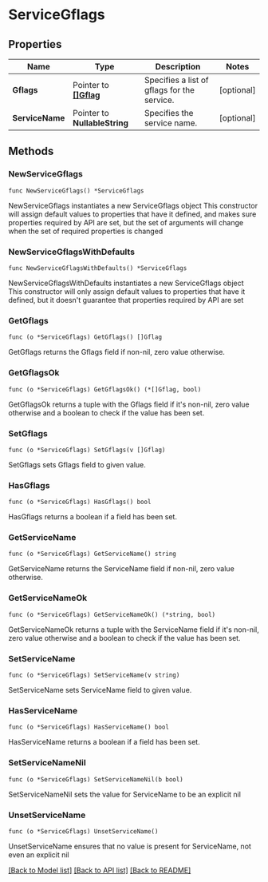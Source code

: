 # ServiceGflags

## Properties

Name | Type | Description | Notes
------------ | ------------- | ------------- | -------------
**Gflags** | Pointer to [**[]Gflag**](Gflag.md) | Specifies a list of gflags for the service. | [optional] 
**ServiceName** | Pointer to **NullableString** | Specifies the service name. | [optional] 

## Methods

### NewServiceGflags

`func NewServiceGflags() *ServiceGflags`

NewServiceGflags instantiates a new ServiceGflags object
This constructor will assign default values to properties that have it defined,
and makes sure properties required by API are set, but the set of arguments
will change when the set of required properties is changed

### NewServiceGflagsWithDefaults

`func NewServiceGflagsWithDefaults() *ServiceGflags`

NewServiceGflagsWithDefaults instantiates a new ServiceGflags object
This constructor will only assign default values to properties that have it defined,
but it doesn't guarantee that properties required by API are set

### GetGflags

`func (o *ServiceGflags) GetGflags() []Gflag`

GetGflags returns the Gflags field if non-nil, zero value otherwise.

### GetGflagsOk

`func (o *ServiceGflags) GetGflagsOk() (*[]Gflag, bool)`

GetGflagsOk returns a tuple with the Gflags field if it's non-nil, zero value otherwise
and a boolean to check if the value has been set.

### SetGflags

`func (o *ServiceGflags) SetGflags(v []Gflag)`

SetGflags sets Gflags field to given value.

### HasGflags

`func (o *ServiceGflags) HasGflags() bool`

HasGflags returns a boolean if a field has been set.

### GetServiceName

`func (o *ServiceGflags) GetServiceName() string`

GetServiceName returns the ServiceName field if non-nil, zero value otherwise.

### GetServiceNameOk

`func (o *ServiceGflags) GetServiceNameOk() (*string, bool)`

GetServiceNameOk returns a tuple with the ServiceName field if it's non-nil, zero value otherwise
and a boolean to check if the value has been set.

### SetServiceName

`func (o *ServiceGflags) SetServiceName(v string)`

SetServiceName sets ServiceName field to given value.

### HasServiceName

`func (o *ServiceGflags) HasServiceName() bool`

HasServiceName returns a boolean if a field has been set.

### SetServiceNameNil

`func (o *ServiceGflags) SetServiceNameNil(b bool)`

 SetServiceNameNil sets the value for ServiceName to be an explicit nil

### UnsetServiceName
`func (o *ServiceGflags) UnsetServiceName()`

UnsetServiceName ensures that no value is present for ServiceName, not even an explicit nil

[[Back to Model list]](../README.md#documentation-for-models) [[Back to API list]](../README.md#documentation-for-api-endpoints) [[Back to README]](../README.md)


